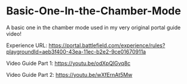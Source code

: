 # Basic-One-In-the-Chamber-Mode
A basic one in the chamber mode used in my very original portal guide video!

Experience URL:
https://portal.battlefield.com/experience/rules?playgroundId=aeb3f400-43ea-11ec-b2e2-9ce01670911a

Video Guide Part 1:
https://youtu.be/odXpQlGvq8c

Video Guide Part 2:
https://youtu.be/wXfErnAt5Mw
